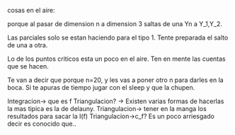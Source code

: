 cosas en el aire:

porque al pasar de dimension n a dimension 3 saltas de una Yn a Y_1,Y_2.

Las parciales solo se estan haciendo para el tipo 1. Tente preparada el salto de una a otra.

Lo de los puntos criticos esta un poco en el aire. Ten en mente las cuentas que se hacen.

Te van a decir que porque n=20, y les vas a poner otro n para darles en la boca. Si te apuras de tiempo jugar con el sleep y que la chupen.

Integracion-> que es f
Triangulacion? -> Existen varias formas de hacerlas la mas tipica es la de delauny.
Triangulacion-> tener en la manga los resultados para sacar la I(f)
Triangulacion->c_f?
Es un poco arriesgado decir es conocido que..
